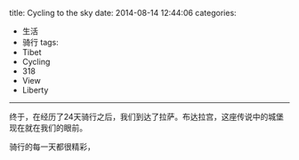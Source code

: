 title: Cycling to the sky
date: 2014-08-14 12:44:06
categories:
- 生活
- 骑行
tags:
- Tibet
- Cycling
- 318
- View
- Liberty
---

终于，在经历了24天骑行之后，我们到达了拉萨。布达拉宫，这座传说中的城堡现在就在我们的眼前。

骑行的每一天都很精彩，
